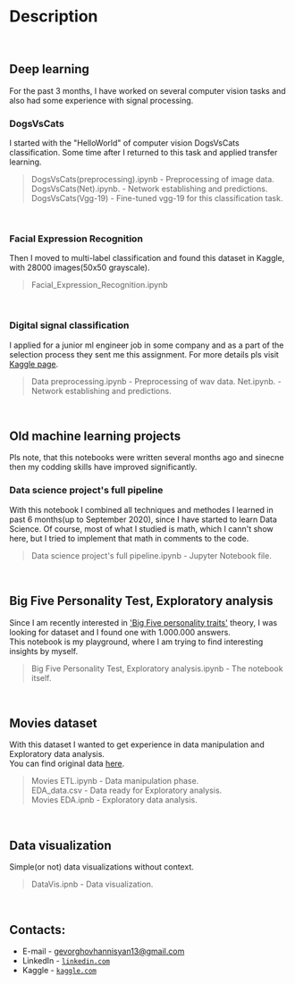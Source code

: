 # <b>Description</b>

<br>

## <b>Deep learning</b>

For the past 3 months, I have worked on several computer vision tasks and also had some experience with signal processing.

### DogsVsCats

I started with the "HelloWorld" of computer vision DogsVsCats classification. Some time after I returned to this task and applied transfer learning.

> DogsVsCats(preprocessing).ipynb - Preprocessing of image data.
> DogsVsCats(Net).ipynb. - Network establishing and predictions.
> DogsVsCats(Vgg-19) - Fine-tuned vgg-19 for this classification task.

<br>

### Facial Expression Recognition

Then I moved to multi-label classification and found this dataset in Kaggle, with 28000 images(50x50 grayscale).

> Facial_Expression_Recognition.ipynb

<br>

### Digital signal classification

I applied for a junior ml engineer job in some company and as a part of the selection process they sent me this assignment. For more details pls visit [Kaggle page](https://www.kaggle.com/c/freesound-audio-tagging-2019).

> Data preprocessing.ipynb - Preprocessing of wav data.
> Net.ipynb. - Network establishing and predictions.

<br>

## <b>Old machine learning projects</b>

Pls note, that this notebooks were written several months ago and sinecne then my codding skills have improved significantly.

### Data science project's full pipeline

With this notebook I combined all techniques and methodes I learned in past 6 months(up to September 2020), since I have started to learn Data Science. Of course, most of what I studied is math, which I cann't show here, but I tried to implement that math in comments to the code.

> Data science project's full pipeline.ipynb - Jupyter Notebook file.

<br>

## Big Five Personality Test, Exploratory analysis

Since I am recently interested in ['Big Five personality traits'](https://en.wikipedia.org/wiki/Big_Five_personality_traits) theory, 
I was looking for dataset and I found one with 1.000.000 answers.<br>
This notebook is my playground, where I am trying to find interesting insights by myself.

> Big Five Personality Test, Exploratory analysis.ipynb - The notebook itself.

<br>

## Movies dataset

With this dataset I wanted to get experience in data manipulation and Exploratory data analysis.<br>
You can find original data [here](https://www.kaggle.com/rounakbanik/the-movies-dataset).

> Movies ETL.ipynb - Data manipulation phase.<br>
> EDA_data.csv - Data ready for Exploratory analysis.<br>
> Movies EDA.ipnb - Exploratory data analysis.<br>

<br>

## Data visualization

Simple(or not) data visualizations without context.

> DataVis.ipnb - Data visualization.

<br>

## Contacts:

- E-mail - gevorghovhannisyan13@gmail.com
- LinkedIn - <a href="https://www.linkedin.com/in/gevorghovhannisyan/" target="_blank">`linkedin.com`</a> 
- Kaggle - <a href="https://www.kaggle.com/gevorghovhannisyan" target="_blank">`kaggle.com`</a>
